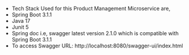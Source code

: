 * Tech Stack Used for this Product Management Microservice are,
* Spring Boot 3.1.1
* Java 17
* Junit 5
* Spring doc i.e, swagger latest version 2.1.0 which is compatible with Spring Boot 3.1.1
* To access Swagger URL: http://localhost:8080/swagger-ui/index.html
